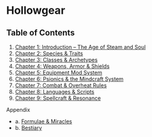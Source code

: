 # Hollowgear

## Table of Contents

1. [Chapter 1: Introduction – The Age of Steam and Soul](chapter-1-introduction.md)
2. [Chapter 2: Species & Traits](chapter-2-species.md)
3. [Chapter 3: Classes & Archetypes](chapter-3-classes.md)
4. [Chapter 4: Weapons, Armor & Shields](chapter-4-equipment.md)
5. [Chapter 5: Equipment Mod System](chapter-5-mods.md)
6. [Chapter 6: Psionics & the Mindcraft System](chapter-6-mindcraft.md)
7. [Chapter 7: Combat & Overheat Rules](chapter-7-combat.md)
8. [Chapter 8: Languages & Scripts](chapter-8-languages.md)
9. [Chapter 9: Spellcraft & Resonance](chapter-9-spells.md)

Appendix

-   a. [Formulae & Miracles](appendix-a-formulae-miracles.md)
-   b. [Bestiary](appendix-b-bestiary.md)
